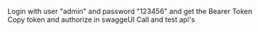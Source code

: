 Login with user "admin" and password "123456" and get the Bearer Token
Copy token and authorize in swaggeUI
Call and test api's
